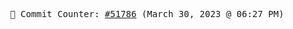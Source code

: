 <p align="center">
    <samp>
        📮 Commit Counter: <a href="https://github.com/Javascript-void0/Javascript-void0/commits/main">#51786</a> (March 30, 2023 @ 06:27 PM)
    </samp>
</p>
